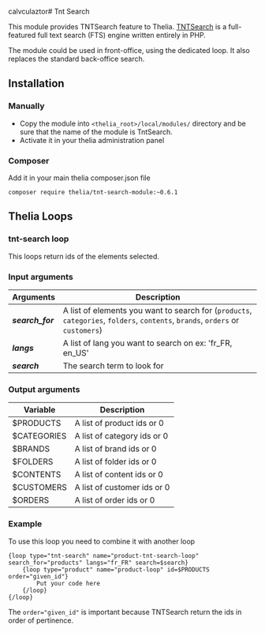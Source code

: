 calvculaztor# Tnt Search

This module provides TNTSearch feature to Thelia. [TNTSearch](https://github.com/teamtnt/tntsearch) is a full-featured full text search (FTS) engine written entirely in PHP. 

The module could be used in front-office, using the dedicated loop. It also replaces the standard back-office search.

## Installation

### Manually

* Copy the module into ```<thelia_root>/local/modules/``` directory and be sure that the name of the module is TntSearch.
* Activate it in your thelia administration panel

### Composer

Add it in your main thelia composer.json file

```
composer require thelia/tnt-search-module:~0.6.1
```

## Thelia Loops

### tnt-search loop

This loops return ids of the elements selected.

### Input arguments

|Arguments |Description|
|--- |--- |
|***search_for*** |A list of elements you want to search for (`products`, `categories`, `folders`, `contents`, `brands`, `orders` or `customers`)|
|***langs*** |A list of lang you want to search on ex: 'fr_FR, en_US'|
|***search*** |The search term to look for|

### Output arguments

|Variable  |Description |
|--- |--- |
|$PRODUCTS |A list of product ids or 0 |
|$CATEGORIES |A list of category ids or 0 |
|$BRANDS |A list of brand ids or 0 |
|$FOLDERS |A list of folder ids or 0 |
|$CONTENTS |A list of content ids or 0 |
|$CUSTOMERS |A list of customer ids or 0 |
|$ORDERS |A list of order ids or 0 |

### Example

To use this loop you need to combine it with another loop

    {loop type="tnt-search" name="product-tnt-search-loop" search_for="products" langs="fr_FR" search=$search}
        {loop type="product" name="product-loop" id=$PRODUCTS order="given_id"}
            Put your code here
        {/loop}
    {/loop}

The `order="given_id"` is important because TNTSearch return the ids in order of pertinence.
